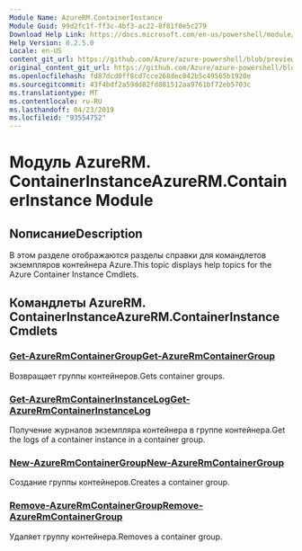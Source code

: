 ```yaml
---
Module Name: AzureRM.ContainerInstance
Module Guid: 99d2fc1f-ff3c-4bf3-ac22-8f81f0e5c279
Download Help Link: https://docs.microsoft.com/en-us/powershell/module/azurerm.containerinstance
Help Version: 0.2.5.0
Locale: en-US
content_git_url: https://github.com/Azure/azure-powershell/blob/preview/src/ResourceManager/ContainerInstance/Commands.ContainerInstance/help/AzureRM.ContainerInstance.md
original_content_git_url: https://github.com/Azure/azure-powershell/blob/preview/src/ResourceManager/ContainerInstance/Commands.ContainerInstance/help/AzureRM.ContainerInstance.md
ms.openlocfilehash: fd87dcd0ff8cd7cce268dec842b5c49565b1920e
ms.sourcegitcommit: 43f4bdf2a59dd82fd881512aa9761bf72eb5703c
ms.translationtype: MT
ms.contentlocale: ru-RU
ms.lasthandoff: 04/23/2019
ms.locfileid: "93554752"
---
```

# <span data-ttu-id="1389b-101">Модуль AzureRM. ContainerInstance</span><span class="sxs-lookup"><span data-stu-id="1389b-101">AzureRM.ContainerInstance Module</span></span>
## <span data-ttu-id="1389b-102">Nописание</span><span class="sxs-lookup"><span data-stu-id="1389b-102">Description</span></span>
<span data-ttu-id="1389b-103">В этом разделе отображаются разделы справки для командлетов экземпляров контейнера Azure.</span><span class="sxs-lookup"><span data-stu-id="1389b-103">This topic displays help topics for the Azure Container Instance Cmdlets.</span></span>

## <span data-ttu-id="1389b-104">Командлеты AzureRM. ContainerInstance</span><span class="sxs-lookup"><span data-stu-id="1389b-104">AzureRM.ContainerInstance Cmdlets</span></span>
### [<span data-ttu-id="1389b-105">Get-AzureRmContainerGroup</span><span class="sxs-lookup"><span data-stu-id="1389b-105">Get-AzureRmContainerGroup</span></span>](Get-AzureRmContainerGroup.md)
<span data-ttu-id="1389b-106">Возвращает группы контейнеров.</span><span class="sxs-lookup"><span data-stu-id="1389b-106">Gets container groups.</span></span>

### [<span data-ttu-id="1389b-107">Get-AzureRmContainerInstanceLog</span><span class="sxs-lookup"><span data-stu-id="1389b-107">Get-AzureRmContainerInstanceLog</span></span>](Get-AzureRmContainerInstanceLog.md)
<span data-ttu-id="1389b-108">Получение журналов экземпляра контейнера в группе контейнера.</span><span class="sxs-lookup"><span data-stu-id="1389b-108">Get the logs of a container instance in a container group.</span></span>

### [<span data-ttu-id="1389b-109">New-AzureRmContainerGroup</span><span class="sxs-lookup"><span data-stu-id="1389b-109">New-AzureRmContainerGroup</span></span>](New-AzureRmContainerGroup.md)
<span data-ttu-id="1389b-110">Создание группы контейнеров.</span><span class="sxs-lookup"><span data-stu-id="1389b-110">Creates a container group.</span></span>

### [<span data-ttu-id="1389b-111">Remove-AzureRmContainerGroup</span><span class="sxs-lookup"><span data-stu-id="1389b-111">Remove-AzureRmContainerGroup</span></span>](Remove-AzureRmContainerGroup.md)
<span data-ttu-id="1389b-112">Удаляет группу контейнера.</span><span class="sxs-lookup"><span data-stu-id="1389b-112">Removes a container group.</span></span>

